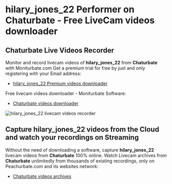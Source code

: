 # hilary_jones_22 Performer on Chaturbate - Free LiveCam videos downloader

## Chaturbate Live Videos Recorder

Monitor and record livecam videos of **hilary_jones_22** from **Chaturbate** with Moniturbate.com
Get a premium trial for free by just and only registering with your Email address:
* [hilary_jones_22 Premium videos downloader](https://moniturbate.com/request-demo-licence-key.html)

Free livecam videos downloader - Moniturbate Software:
* [Chaturbate videos downloader](https://moniturbate.com/moniturbate-download-software.html)

![hilary_jones_22 livecam videos recorder](https://peachurnet.com/templates/moniturbate-software.png)


## Capture hilary_jones_22 videos from the Cloud and watch your recordings on Streaming

Without the need of downloading a software, capture **hilary_jones_22** livecam videos from **Chaturbate** 100% online.
Watch Livecam archives from **Chaturbate** unlimitedly from thousands of existing recordings, only on Peachurbate.com and its websites network:
* [Chaturbate videos archives](https://peachurnet.com/)